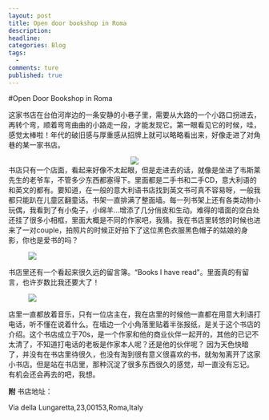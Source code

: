 ```yaml
---  
layout: post  
title: Open door bookshop in Roma  
description:     
headline: 
categories: Blog  
tags: 
  -   
comments: ture  
published: true  
---  
```

#Open Door Bookshop in Roma

这家书店在台伯河岸边的一条安静的小巷子里，需要从大路的一个小路口拐进去，再转个弯，顺着弯弯曲曲的小路走一段，才能发现它。第一眼看见它的时候，哇，感觉太棒啦！年代的破旧感与厚重感从招牌上就可以略略看出来，好像走进了对角巷的某一家书店。
<center>
<img src="http://i1045.photobucket.com/albums/b457/Leah_li/Blog/IMG_2758_zpsfspqacgt.jpg">
</center>
书店只有一个店面，看起来好像不太起眼，但是走进去的话，就像是坐进了韦斯莱先生的老爷车，不管多少东西都塞得下。里面都是二手书和二手CD，意大利语的和英文的都有。要知道，在一般的意大利语书店找到英文书可真不容易呀，一般我都只能趴在儿童区翻童话。书架一直排满了整面墙。每一列书架上还有各类动物小玩偶，我看到了有小兔子，小绵羊...增添了几分俏皮和生动。难得的墙面的空白处还挂了很多小相框，里面大概是不同的作家吧，我猜。我在书店里转悠的时候也进来了一对couple，拍照片的时候正好拍下了这位黑色衣服黑色帽子的姑娘的身影，你也是爱书的吗？
<figure>
<img src="http://i1045.photobucket.com/albums/b457/Leah_li/Blog/IMG_2754_zpsi18xkgeq.jpg">
</figure>
书店里还有一个看起来很久远的留言簿。“Books I have read"。里面真的有留言，也许岁数比我还要大了！
<figure>
<img src="http://i1045.photobucket.com/albums/b457/Leah_li/Blog/IMG_2749_zpszonimpjf.jpg">
</figure>
店里一直都放着音乐，只有一位店主在，我在店里的时候他一直都在用意大利语打电话，听不懂在说着什么。在墙边一个小角落里贴着半张报纸，是关于这个书店的介绍。这个书店成立于70s，是一个作家和他的商业伙伴一起开的，其他的已记不太清了，不知道打电话的老板是作家本人呢？还是他的伙伴呢？
因为天色快暗了，并没有在书店里待很久，也没有淘到很有意义很喜欢的书，就匆匆离开了这家小书店。但是站在书店里，那种沉淀了很多东西很久的感觉，却一直没有忘记。
有机会还会再去的吧，我想。


**附** 书店地址：

Via della Lungaretta,23,00153,Roma,Italy
